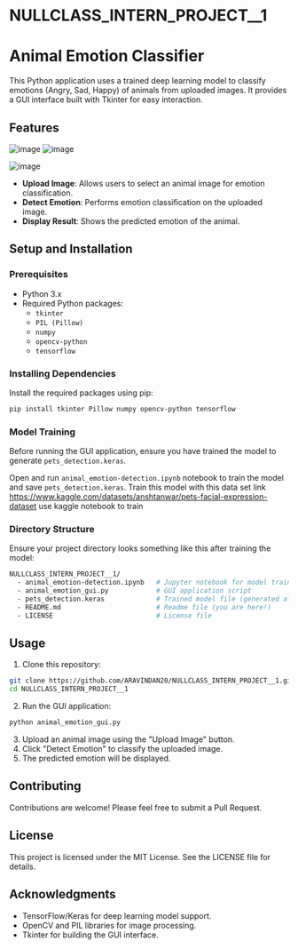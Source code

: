 # NULLCLASS_INTERN_PROJECT__1
# Animal Emotion Classifier

This Python application uses a trained deep learning model to classify emotions (Angry, Sad, Happy) of animals from uploaded images. It provides a GUI interface built with Tkinter for easy interaction.

## Features
![image](https://github.com/ARAVINDAN20/NULLCLASS_INTERN_PROJECT__1/assets/116174602/6df6d2e4-a37f-4e34-b648-efec0fc12128)
![image](https://github.com/ARAVINDAN20/NULLCLASS_INTERN_PROJECT__1/assets/116174602/c0de048a-2989-4823-87c3-95705cc75e06)

![image](https://github.com/ARAVINDAN20/NULLCLASS_INTERN_PROJECT__1/assets/116174602/61e010e6-25b6-4a57-957d-bafbda263fb3)
- **Upload Image**: Allows users to select an animal image for emotion classification.
- **Detect Emotion**: Performs emotion classification on the uploaded image.
- **Display Result**: Shows the predicted emotion of the animal.

## Setup and Installation

### Prerequisites

- Python 3.x
- Required Python packages:
  - `tkinter`
  - `PIL (Pillow)`
  - `numpy`
  - `opencv-python`
  - `tensorflow`

### Installing Dependencies

Install the required packages using pip:

```sh
pip install tkinter Pillow numpy opencv-python tensorflow
```

### Model Training

Before running the GUI application, ensure you have trained the model to generate `pets_detection.keras`.

Open and run `animal_emotion-detection.ipynb` notebook to train the model and save `pets_detection.keras`.
Train this model with this data set link https://www.kaggle.com/datasets/anshtanwar/pets-facial-expression-dataset
use kaggle notebook to train

### Directory Structure

Ensure your project directory looks something like this after training the model:

```bash
NULLCLASS_INTERN_PROJECT__1/
  - animal_emotion-detection.ipynb   # Jupyter notebook for model training
  - animal_emotion_gui.py            # GUI application script
  - pets_detection.keras             # Trained model file (generated after training)
  - README.md                        # Readme file (you are here!)
  - LICENSE                          # License file
```

## Usage

1. Clone this repository:

```sh
git clone https://github.com/ARAVINDAN20/NULLCLASS_INTERN_PROJECT__1.git
cd NULLCLASS_INTERN_PROJECT__1
```

2. Run the GUI application:

```sh
python animal_emotion_gui.py
```

3. Upload an animal image using the "Upload Image" button.
4. Click "Detect Emotion" to classify the uploaded image.
5. The predicted emotion will be displayed.

## Contributing

Contributions are welcome! Please feel free to submit a Pull Request.

## License

This project is licensed under the MIT License. See the LICENSE file for details.

## Acknowledgments

- TensorFlow/Keras for deep learning model support.
- OpenCV and PIL libraries for image processing.
- Tkinter for building the GUI interface.
